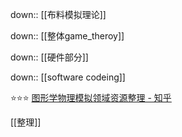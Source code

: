 down:: [[布料模拟理论]]

down:: [[整体game_theroy]]

down:: [[硬件部分]]

down:: [[software codeing]]

⭐⭐⭐
[图形学物理模拟领域资源整理 - 知乎](https://zhuanlan.zhihu.com/p/444931303?utm_id=0)

[[整理]]



